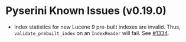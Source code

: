 # Pyserini Known Issues (v0.19.0)

+ Index statistics for new Lucene 9 pre-built indexes are invalid. Thus, `validate_prebuilt_index` on an `IndexReader` will fail. See [#1334](https://github.com/castorini/pyserini/issues/1334).
